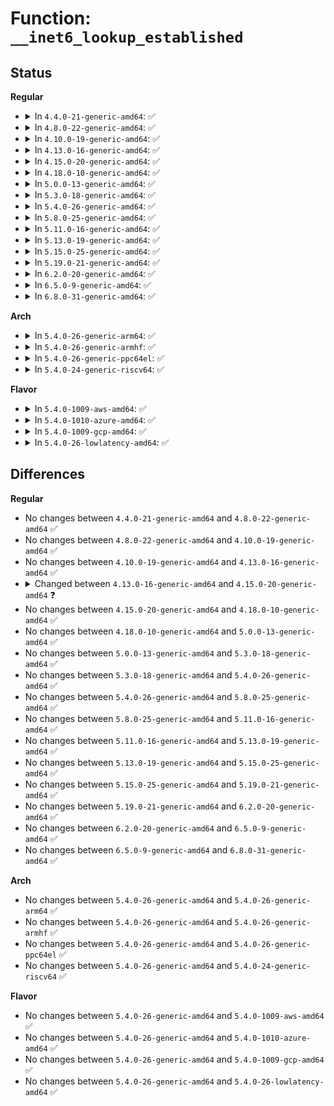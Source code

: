 # Function: <code>__inet6_lookup_established</code>

## Status
<b>Regular</b>
<ul>
<li>
<details>
<summary>In <code>4.4.0-21-generic-amd64</code>: ✅</summary>

```c
struct sock * __inet6_lookup_established(struct net * net, struct inet_hashinfo * hashinfo, const struct in6_addr * saddr, const __be16 sport, const struct in6_addr * daddr, const u16 hnum, const int dif)
```

```json
{
  "name": "__inet6_lookup_established",
  "collision_type": "Unique Global",
  "inline_type": "No",
  "funcs": [
    {
      "addr": 18446744071587241456,
      "name": "__inet6_lookup_established",
      "external": true,
      "loc": "net/ipv6/inet6_hashtables.c:51",
      "file": "net/ipv6/inet6_hashtables.c",
      "inline": "seen, unknown",
      "caller_inline": [],
      "caller_func": [
        "net/ipv6/tcp_ipv6.c:tcp_v6_err",
        "net/ipv6/tcp_ipv6.c:tcp_v6_rcv",
        "net/ipv6/inet6_hashtables.c:inet6_lookup"
      ]
    }
  ],
  "symbols": [
    {
      "addr": 18446744071587241456,
      "name": "__inet6_lookup_established",
      "section": ".text",
      "bind": "STB_GLOBAL",
      "size": 404
    }
  ]
}
```
</details>
</li>
<li>
<details>
<summary>In <code>4.8.0-22-generic-amd64</code>: ✅</summary>

```c
struct sock * __inet6_lookup_established(struct net * net, struct inet_hashinfo * hashinfo, const struct in6_addr * saddr, const __be16 sport, const struct in6_addr * daddr, const u16 hnum, const int dif)
```

```json
{
  "name": "__inet6_lookup_established",
  "collision_type": "Unique Global",
  "inline_type": "No",
  "funcs": [
    {
      "addr": 18446744071587705184,
      "name": "__inet6_lookup_established",
      "external": true,
      "loc": "net/ipv6/inet6_hashtables.c:53",
      "file": "net/ipv6/inet6_hashtables.c",
      "inline": "seen, unknown",
      "caller_inline": [],
      "caller_func": [
        "net/ipv6/tcp_ipv6.c:tcp_v6_rcv",
        "net/ipv6/tcp_ipv6.c:tcp_v6_err",
        "net/ipv6/inet6_hashtables.c:inet6_lookup"
      ]
    }
  ],
  "symbols": [
    {
      "addr": 18446744071587705184,
      "name": "__inet6_lookup_established",
      "section": ".text",
      "bind": "STB_GLOBAL",
      "size": 408
    }
  ]
}
```
</details>
</li>
<li>
<details>
<summary>In <code>4.10.0-19-generic-amd64</code>: ✅</summary>

```c
struct sock * __inet6_lookup_established(struct net * net, struct inet_hashinfo * hashinfo, const struct in6_addr * saddr, const __be16 sport, const struct in6_addr * daddr, const u16 hnum, const int dif)
```

```json
{
  "name": "__inet6_lookup_established",
  "collision_type": "Unique Global",
  "inline_type": "No",
  "funcs": [
    {
      "addr": 18446744071587919744,
      "name": "__inet6_lookup_established",
      "external": true,
      "loc": "net/ipv6/inet6_hashtables.c:53",
      "file": "net/ipv6/inet6_hashtables.c",
      "inline": "seen, unknown",
      "caller_inline": [],
      "caller_func": [
        "net/ipv6/tcp_ipv6.c:tcp_v6_rcv",
        "net/ipv6/tcp_ipv6.c:tcp_v6_err",
        "net/ipv6/inet6_hashtables.c:inet6_lookup"
      ]
    }
  ],
  "symbols": [
    {
      "addr": 18446744071587919744,
      "name": "__inet6_lookup_established",
      "section": ".text",
      "bind": "STB_GLOBAL",
      "size": 408
    }
  ]
}
```
</details>
</li>
<li>
<details>
<summary>In <code>4.13.0-16-generic-amd64</code>: ✅</summary>

```c
struct sock * __inet6_lookup_established(struct net * net, struct inet_hashinfo * hashinfo, const struct in6_addr * saddr, const __be16 sport, const struct in6_addr * daddr, const u16 hnum, const int dif)
```

```json
{
  "name": "__inet6_lookup_established",
  "collision_type": "Unique Global",
  "inline_type": "No",
  "funcs": [
    {
      "addr": 18446744071588077696,
      "name": "__inet6_lookup_established",
      "external": true,
      "loc": "net/ipv6/inet6_hashtables.c:53",
      "file": "net/ipv6/inet6_hashtables.c",
      "inline": "seen, unknown",
      "caller_inline": [],
      "caller_func": [
        "net/ipv6/tcp_ipv6.c:tcp_v6_rcv",
        "net/ipv6/tcp_ipv6.c:tcp_v6_err",
        "net/ipv6/inet6_hashtables.c:inet6_lookup"
      ]
    }
  ],
  "symbols": [
    {
      "addr": 18446744071588077696,
      "name": "__inet6_lookup_established",
      "section": ".text",
      "bind": "STB_GLOBAL",
      "size": 385
    }
  ]
}
```
</details>
</li>
<li>
<details>
<summary>In <code>4.15.0-20-generic-amd64</code>: ✅</summary>

```c
struct sock * __inet6_lookup_established(struct net * net, struct inet_hashinfo * hashinfo, const struct in6_addr * saddr, const __be16 sport, const struct in6_addr * daddr, const u16 hnum, const int dif, const int sdif)
```

```json
{
  "name": "__inet6_lookup_established",
  "collision_type": "Unique Global",
  "inline_type": "No",
  "funcs": [
    {
      "addr": 18446744071588621984,
      "name": "__inet6_lookup_established",
      "external": true,
      "loc": "net/ipv6/inet6_hashtables.c:53",
      "file": "net/ipv6/inet6_hashtables.c",
      "inline": "seen, unknown",
      "caller_inline": [],
      "caller_func": [
        "net/ipv6/tcp_ipv6.c:tcp_v6_rcv",
        "net/ipv6/tcp_ipv6.c:tcp_v6_err",
        "net/ipv6/inet6_hashtables.c:inet6_lookup"
      ]
    }
  ],
  "symbols": [
    {
      "addr": 18446744071588621984,
      "name": "__inet6_lookup_established",
      "section": ".text",
      "bind": "STB_GLOBAL",
      "size": 454
    }
  ]
}
```
</details>
</li>
<li>
<details>
<summary>In <code>4.18.0-10-generic-amd64</code>: ✅</summary>

```c
struct sock * __inet6_lookup_established(struct net * net, struct inet_hashinfo * hashinfo, const struct in6_addr * saddr, const __be16 sport, const struct in6_addr * daddr, const u16 hnum, const int dif, const int sdif)
```

```json
{
  "name": "__inet6_lookup_established",
  "collision_type": "Unique Global",
  "inline_type": "No",
  "funcs": [
    {
      "addr": 18446744071588987952,
      "name": "__inet6_lookup_established",
      "external": true,
      "loc": "net/ipv6/inet6_hashtables.c:53",
      "file": "net/ipv6/inet6_hashtables.c",
      "inline": "seen, unknown",
      "caller_inline": [],
      "caller_func": [
        "net/ipv6/tcp_ipv6.c:tcp_v6_rcv",
        "net/ipv6/tcp_ipv6.c:tcp_v6_err",
        "net/ipv6/inet6_hashtables.c:inet6_lookup"
      ]
    }
  ],
  "symbols": [
    {
      "addr": 18446744071588987952,
      "name": "__inet6_lookup_established",
      "section": ".text",
      "bind": "STB_GLOBAL",
      "size": 454
    }
  ]
}
```
</details>
</li>
<li>
<details>
<summary>In <code>5.0.0-13-generic-amd64</code>: ✅</summary>

```c
struct sock * __inet6_lookup_established(struct net * net, struct inet_hashinfo * hashinfo, const struct in6_addr * saddr, const __be16 sport, const struct in6_addr * daddr, const u16 hnum, const int dif, const int sdif)
```

```json
{
  "name": "__inet6_lookup_established",
  "collision_type": "Unique Global",
  "inline_type": "No",
  "funcs": [
    {
      "addr": 18446744071589212176,
      "name": "__inet6_lookup_established",
      "external": true,
      "loc": "net/ipv6/inet6_hashtables.c:53",
      "file": "net/ipv6/inet6_hashtables.c",
      "inline": "seen, unknown",
      "caller_inline": [],
      "caller_func": [
        "net/core/filter.c:sk_lookup",
        "net/ipv6/tcp_ipv6.c:tcp_v6_rcv",
        "net/ipv6/tcp_ipv6.c:tcp_v6_err",
        "net/ipv6/inet6_hashtables.c:inet6_lookup"
      ]
    }
  ],
  "symbols": [
    {
      "addr": 18446744071589212176,
      "name": "__inet6_lookup_established",
      "section": ".text",
      "bind": "STB_GLOBAL",
      "size": 458
    }
  ]
}
```
</details>
</li>
<li>
<details>
<summary>In <code>5.3.0-18-generic-amd64</code>: ✅</summary>

```c
struct sock * __inet6_lookup_established(struct net * net, struct inet_hashinfo * hashinfo, const struct in6_addr * saddr, const __be16 sport, const struct in6_addr * daddr, const u16 hnum, const int dif, const int sdif)
```

```json
{
  "name": "__inet6_lookup_established",
  "collision_type": "Unique Global",
  "inline_type": "No",
  "funcs": [
    {
      "addr": 18446744071589666208,
      "name": "__inet6_lookup_established",
      "external": true,
      "loc": "net/ipv6/inet6_hashtables.c:49",
      "file": "net/ipv6/inet6_hashtables.c",
      "inline": "seen, unknown",
      "caller_inline": [],
      "caller_func": [
        "net/core/filter.c:sk_lookup",
        "net/ipv6/tcp_ipv6.c:tcp_v6_rcv",
        "net/ipv6/tcp_ipv6.c:tcp_v6_err",
        "net/ipv6/inet6_hashtables.c:inet6_lookup"
      ]
    }
  ],
  "symbols": [
    {
      "addr": 18446744071589666208,
      "name": "__inet6_lookup_established",
      "section": ".text",
      "bind": "STB_GLOBAL",
      "size": 380
    }
  ]
}
```
</details>
</li>
<li>
<details>
<summary>In <code>5.4.0-26-generic-amd64</code>: ✅</summary>

```c
struct sock * __inet6_lookup_established(struct net * net, struct inet_hashinfo * hashinfo, const struct in6_addr * saddr, const __be16 sport, const struct in6_addr * daddr, const u16 hnum, const int dif, const int sdif)
```

```json
{
  "name": "__inet6_lookup_established",
  "collision_type": "Unique Global",
  "inline_type": "No",
  "funcs": [
    {
      "addr": 18446744071589890464,
      "name": "__inet6_lookup_established",
      "external": true,
      "loc": "net/ipv6/inet6_hashtables.c:49",
      "file": "net/ipv6/inet6_hashtables.c",
      "inline": "seen, unknown",
      "caller_inline": [],
      "caller_func": [
        "net/core/filter.c:sk_lookup",
        "net/ipv6/tcp_ipv6.c:tcp_v6_rcv",
        "net/ipv6/tcp_ipv6.c:tcp_v6_err",
        "net/ipv6/inet6_hashtables.c:inet6_lookup"
      ]
    }
  ],
  "symbols": [
    {
      "addr": 18446744071589890464,
      "name": "__inet6_lookup_established",
      "section": ".text",
      "bind": "STB_GLOBAL",
      "size": 380
    }
  ]
}
```
</details>
</li>
<li>
<details>
<summary>In <code>5.8.0-25-generic-amd64</code>: ✅</summary>

```c
struct sock * __inet6_lookup_established(struct net * net, struct inet_hashinfo * hashinfo, const struct in6_addr * saddr, const __be16 sport, const struct in6_addr * daddr, const u16 hnum, const int dif, const int sdif)
```

```json
{
  "name": "__inet6_lookup_established",
  "collision_type": "Unique Global",
  "inline_type": "No",
  "funcs": [
    {
      "addr": 18446744071590920160,
      "name": "__inet6_lookup_established",
      "external": true,
      "loc": "net/ipv6/inet6_hashtables.c:49",
      "file": "net/ipv6/inet6_hashtables.c",
      "inline": "seen, unknown",
      "caller_inline": [],
      "caller_func": [
        "net/core/filter.c:sk_lookup",
        "net/ipv6/tcp_ipv6.c:tcp_v6_rcv",
        "net/ipv6/tcp_ipv6.c:tcp_v6_err",
        "net/ipv6/inet6_hashtables.c:inet6_lookup"
      ]
    }
  ],
  "symbols": [
    {
      "addr": 18446744071590920160,
      "name": "__inet6_lookup_established",
      "section": ".text",
      "bind": "STB_GLOBAL",
      "size": 420
    }
  ]
}
```
</details>
</li>
<li>
<details>
<summary>In <code>5.11.0-16-generic-amd64</code>: ✅</summary>

```c
struct sock * __inet6_lookup_established(struct net * net, struct inet_hashinfo * hashinfo, const struct in6_addr * saddr, const __be16 sport, const struct in6_addr * daddr, const u16 hnum, const int dif, const int sdif)
```

```json
{
  "name": "__inet6_lookup_established",
  "collision_type": "Unique Global",
  "inline_type": "No",
  "funcs": [
    {
      "addr": 18446744071590983744,
      "name": "__inet6_lookup_established",
      "external": true,
      "loc": "net/ipv6/inet6_hashtables.c:51",
      "file": "net/ipv6/inet6_hashtables.c",
      "inline": "seen, unknown",
      "caller_inline": [],
      "caller_func": [
        "net/core/filter.c:sk_lookup",
        "net/ipv6/tcp_ipv6.c:tcp_v6_rcv",
        "net/ipv6/tcp_ipv6.c:tcp_v6_err",
        "net/ipv6/inet6_hashtables.c:inet6_lookup"
      ]
    }
  ],
  "symbols": [
    {
      "addr": 18446744071590983744,
      "name": "__inet6_lookup_established",
      "section": ".text",
      "bind": "STB_GLOBAL",
      "size": 420
    }
  ]
}
```
</details>
</li>
<li>
<details>
<summary>In <code>5.13.0-19-generic-amd64</code>: ✅</summary>

```c
struct sock * __inet6_lookup_established(struct net * net, struct inet_hashinfo * hashinfo, const struct in6_addr * saddr, const __be16 sport, const struct in6_addr * daddr, const u16 hnum, const int dif, const int sdif)
```

```json
{
  "name": "__inet6_lookup_established",
  "collision_type": "Unique Global",
  "inline_type": "No",
  "funcs": [
    {
      "addr": 18446744071590914400,
      "name": "__inet6_lookup_established",
      "external": true,
      "loc": "net/ipv6/inet6_hashtables.c:51",
      "file": "net/ipv6/inet6_hashtables.c",
      "inline": "seen, unknown",
      "caller_inline": [],
      "caller_func": [
        "net/core/filter.c:sk_lookup",
        "net/ipv6/tcp_ipv6.c:tcp_v6_rcv",
        "net/ipv6/tcp_ipv6.c:tcp_v6_err",
        "net/ipv6/inet6_hashtables.c:inet6_lookup"
      ]
    }
  ],
  "symbols": [
    {
      "addr": 18446744071590914400,
      "name": "__inet6_lookup_established",
      "section": ".text",
      "bind": "STB_GLOBAL",
      "size": 412
    }
  ]
}
```
</details>
</li>
<li>
<details>
<summary>In <code>5.15.0-25-generic-amd64</code>: ✅</summary>

```c
struct sock * __inet6_lookup_established(struct net * net, struct inet_hashinfo * hashinfo, const struct in6_addr * saddr, const __be16 sport, const struct in6_addr * daddr, const u16 hnum, const int dif, const int sdif)
```

```json
{
  "name": "__inet6_lookup_established",
  "collision_type": "Unique Global",
  "inline_type": "No",
  "funcs": [
    {
      "addr": 18446744071591750192,
      "name": "__inet6_lookup_established",
      "external": true,
      "loc": "net/ipv6/inet6_hashtables.c:51",
      "file": "net/ipv6/inet6_hashtables.c",
      "inline": "seen, unknown",
      "caller_inline": [],
      "caller_func": [
        "net/core/filter.c:sk_lookup",
        "net/ipv6/tcp_ipv6.c:tcp_v6_rcv",
        "net/ipv6/tcp_ipv6.c:tcp_v6_err",
        "net/ipv6/inet6_hashtables.c:inet6_lookup"
      ]
    }
  ],
  "symbols": [
    {
      "addr": 18446744071591750192,
      "name": "__inet6_lookup_established",
      "section": ".text",
      "bind": "STB_GLOBAL",
      "size": 412
    }
  ]
}
```
</details>
</li>
<li>
<details>
<summary>In <code>5.19.0-21-generic-amd64</code>: ✅</summary>

```c
struct sock * __inet6_lookup_established(struct net * net, struct inet_hashinfo * hashinfo, const struct in6_addr * saddr, const __be16 sport, const struct in6_addr * daddr, const u16 hnum, const int dif, const int sdif)
```

```json
{
  "name": "__inet6_lookup_established",
  "collision_type": "Unique Global",
  "inline_type": "No",
  "funcs": [
    {
      "addr": 18446744071593456512,
      "name": "__inet6_lookup_established",
      "external": true,
      "loc": "net/ipv6/inet6_hashtables.c:51",
      "file": "net/ipv6/inet6_hashtables.c",
      "inline": "seen, unknown",
      "caller_inline": [],
      "caller_func": [
        "net/core/filter.c:sk_lookup",
        "net/ipv6/tcp_ipv6.c:tcp_v6_early_demux",
        "net/ipv6/tcp_ipv6.c:tcp_v6_rcv",
        "net/ipv6/tcp_ipv6.c:tcp_v6_err",
        "net/ipv6/inet6_hashtables.c:inet6_lookup"
      ]
    }
  ],
  "symbols": [
    {
      "addr": 18446744071593456512,
      "name": "__inet6_lookup_established",
      "section": ".text",
      "bind": "STB_GLOBAL",
      "size": 514
    }
  ]
}
```
</details>
</li>
<li>
<details>
<summary>In <code>6.2.0-20-generic-amd64</code>: ✅</summary>

```c
struct sock * __inet6_lookup_established(struct net * net, struct inet_hashinfo * hashinfo, const struct in6_addr * saddr, const __be16 sport, const struct in6_addr * daddr, const u16 hnum, const int dif, const int sdif)
```

```json
{
  "name": "__inet6_lookup_established",
  "collision_type": "Unique Global",
  "inline_type": "No",
  "funcs": [
    {
      "addr": 18446744071595373632,
      "name": "__inet6_lookup_established",
      "external": true,
      "loc": "net/ipv6/inet6_hashtables.c:49",
      "file": "net/ipv6/inet6_hashtables.c",
      "inline": "seen, unknown",
      "caller_inline": [],
      "caller_func": [
        "net/core/filter.c:sk_lookup",
        "net/ipv6/tcp_ipv6.c:tcp_v6_early_demux",
        "net/ipv6/tcp_ipv6.c:tcp_v6_rcv",
        "net/ipv6/tcp_ipv6.c:tcp_v6_err",
        "net/ipv6/inet6_hashtables.c:inet6_lookup"
      ]
    }
  ],
  "symbols": [
    {
      "addr": 18446744071595373632,
      "name": "__inet6_lookup_established",
      "section": ".text",
      "bind": "STB_GLOBAL",
      "size": 514
    }
  ]
}
```
</details>
</li>
<li>
<details>
<summary>In <code>6.5.0-9-generic-amd64</code>: ✅</summary>

```c
struct sock * __inet6_lookup_established(struct net * net, struct inet_hashinfo * hashinfo, const struct in6_addr * saddr, const __be16 sport, const struct in6_addr * daddr, const u16 hnum, const int dif, const int sdif)
```

```json
{
  "name": "__inet6_lookup_established",
  "collision_type": "Unique Global",
  "inline_type": "No",
  "funcs": [
    {
      "addr": 18446744071595770512,
      "name": "__inet6_lookup_established",
      "external": true,
      "loc": "net/ipv6/inet6_hashtables.c:49",
      "file": "net/ipv6/inet6_hashtables.c",
      "inline": "seen, unknown",
      "caller_inline": [],
      "caller_func": [
        "net/core/filter.c:sk_lookup",
        "net/ipv6/tcp_ipv6.c:tcp_v6_early_demux",
        "net/ipv6/tcp_ipv6.c:tcp_v6_rcv",
        "net/ipv6/tcp_ipv6.c:tcp_v6_err",
        "net/ipv6/inet6_hashtables.c:inet6_lookup"
      ]
    }
  ],
  "symbols": [
    {
      "addr": 18446744071595770512,
      "name": "__inet6_lookup_established",
      "section": ".text",
      "bind": "STB_GLOBAL",
      "size": 497
    }
  ]
}
```
</details>
</li>
<li>
<details>
<summary>In <code>6.8.0-31-generic-amd64</code>: ✅</summary>

```c
struct sock * __inet6_lookup_established(struct net * net, struct inet_hashinfo * hashinfo, const struct in6_addr * saddr, const __be16 sport, const struct in6_addr * daddr, const u16 hnum, const int dif, const int sdif)
```

```json
{
  "name": "__inet6_lookup_established",
  "collision_type": "Unique Global",
  "inline_type": "No",
  "funcs": [
    {
      "addr": 18446744071596618752,
      "name": "__inet6_lookup_established",
      "external": true,
      "loc": "net/ipv6/inet6_hashtables.c:50",
      "file": "net/ipv6/inet6_hashtables.c",
      "inline": "seen, unknown",
      "caller_inline": [],
      "caller_func": [
        "net/core/filter.c:sk_lookup",
        "net/ipv6/tcp_ipv6.c:tcp_v6_early_demux",
        "net/ipv6/tcp_ipv6.c:tcp_v6_err",
        "net/ipv6/tcp_ipv6.c:__inet6_lookup_skb",
        "net/ipv6/inet6_hashtables.c:inet6_lookup"
      ]
    }
  ],
  "symbols": [
    {
      "addr": 18446744071596618752,
      "name": "__inet6_lookup_established",
      "section": ".text",
      "bind": "STB_GLOBAL",
      "size": 497
    }
  ]
}
```
</details>
</li>
</ul>
<b>Arch</b>
<ul>
<li>
<details>
<summary>In <code>5.4.0-26-generic-arm64</code>: ✅</summary>

```c
struct sock * __inet6_lookup_established(struct net * net, struct inet_hashinfo * hashinfo, const struct in6_addr * saddr, const __be16 sport, const struct in6_addr * daddr, const u16 hnum, const int dif, const int sdif)
```

```json
{
  "name": "__inet6_lookup_established",
  "collision_type": "Unique Global",
  "inline_type": "No",
  "funcs": [
    {
      "addr": 18446603336503612928,
      "name": "__inet6_lookup_established",
      "external": true,
      "loc": "net/ipv6/inet6_hashtables.c:49",
      "file": "net/ipv6/inet6_hashtables.c",
      "inline": "seen, unknown",
      "caller_inline": [],
      "caller_func": [
        "net/core/filter.c:sk_lookup",
        "net/ipv6/tcp_ipv6.c:tcp_v6_rcv",
        "net/ipv6/tcp_ipv6.c:tcp_v6_err",
        "net/ipv6/inet6_hashtables.c:inet6_lookup"
      ]
    }
  ],
  "symbols": [
    {
      "addr": 18446603336503612928,
      "name": "__inet6_lookup_established",
      "section": ".text",
      "bind": "STB_GLOBAL",
      "size": 484
    }
  ]
}
```
</details>
</li>
<li>
<details>
<summary>In <code>5.4.0-26-generic-armhf</code>: ✅</summary>

```c
struct sock * __inet6_lookup_established(struct net * net, struct inet_hashinfo * hashinfo, const struct in6_addr * saddr, const __be16 sport, const struct in6_addr * daddr, const u16 hnum, const int dif, const int sdif)
```

```json
{
  "name": "__inet6_lookup_established",
  "collision_type": "Unique Global",
  "inline_type": "No",
  "funcs": [
    {
      "addr": 3236256620,
      "name": "__inet6_lookup_established",
      "external": true,
      "loc": "net/ipv6/inet6_hashtables.c:49",
      "file": "net/ipv6/inet6_hashtables.c",
      "inline": "seen, unknown",
      "caller_inline": [],
      "caller_func": [
        "net/core/filter.c:sk_lookup",
        "net/ipv6/tcp_ipv6.c:tcp_v6_rcv",
        "net/ipv6/tcp_ipv6.c:tcp_v6_err",
        "net/ipv6/inet6_hashtables.c:inet6_lookup"
      ]
    }
  ],
  "symbols": [
    {
      "addr": 3236256620,
      "name": "__inet6_lookup_established",
      "section": ".text",
      "bind": "STB_GLOBAL",
      "size": 616
    }
  ]
}
```
</details>
</li>
<li>
<details>
<summary>In <code>5.4.0-26-generic-ppc64el</code>: ✅</summary>

```c
struct sock * __inet6_lookup_established(struct net * net, struct inet_hashinfo * hashinfo, const struct in6_addr * saddr, const __be16 sport, const struct in6_addr * daddr, const u16 hnum, const int dif, const int sdif)
```

```json
{
  "name": "__inet6_lookup_established",
  "collision_type": "Unique Global",
  "inline_type": "No",
  "funcs": [
    {
      "addr": 13835058055297426528,
      "name": "__inet6_lookup_established",
      "external": true,
      "loc": "net/ipv6/inet6_hashtables.c:49",
      "file": "net/ipv6/inet6_hashtables.c",
      "inline": "seen, unknown",
      "caller_inline": [],
      "caller_func": [
        "net/core/filter.c:sk_lookup",
        "net/ipv6/tcp_ipv6.c:tcp_v6_rcv",
        "net/ipv6/tcp_ipv6.c:tcp_v6_err",
        "net/ipv6/inet6_hashtables.c:inet6_lookup"
      ]
    }
  ],
  "symbols": [
    {
      "addr": 13835058055297426528,
      "name": "__inet6_lookup_established",
      "section": ".text",
      "bind": "STB_GLOBAL",
      "size": 676
    }
  ]
}
```
</details>
</li>
<li>
<details>
<summary>In <code>5.4.0-24-generic-riscv64</code>: ✅</summary>

```c
struct sock * __inet6_lookup_established(struct net * net, struct inet_hashinfo * hashinfo, const struct in6_addr * saddr, const __be16 sport, const struct in6_addr * daddr, const u16 hnum, const int dif, const int sdif)
```

```json
{
  "name": "__inet6_lookup_established",
  "collision_type": "Unique Global",
  "inline_type": "No",
  "funcs": [
    {
      "addr": 18446743936279563700,
      "name": "__inet6_lookup_established",
      "external": true,
      "loc": "net/ipv6/inet6_hashtables.c:49",
      "file": "net/ipv6/inet6_hashtables.c",
      "inline": "seen, unknown",
      "caller_inline": [],
      "caller_func": [
        "net/core/filter.c:sk_lookup",
        "net/ipv6/tcp_ipv6.c:tcp_v6_rcv",
        "net/ipv6/tcp_ipv6.c:tcp_v6_err",
        "net/ipv6/inet6_hashtables.c:inet6_lookup"
      ]
    }
  ],
  "symbols": [
    {
      "addr": 18446743936279563700,
      "name": "__inet6_lookup_established",
      "section": ".text",
      "bind": "STB_GLOBAL",
      "size": 564
    }
  ]
}
```
</details>
</li>
</ul>
<b>Flavor</b>
<ul>
<li>
<details>
<summary>In <code>5.4.0-1009-aws-amd64</code>: ✅</summary>

```c
struct sock * __inet6_lookup_established(struct net * net, struct inet_hashinfo * hashinfo, const struct in6_addr * saddr, const __be16 sport, const struct in6_addr * daddr, const u16 hnum, const int dif, const int sdif)
```

```json
{
  "name": "__inet6_lookup_established",
  "collision_type": "Unique Global",
  "inline_type": "No",
  "funcs": [
    {
      "addr": 18446744071589494832,
      "name": "__inet6_lookup_established",
      "external": true,
      "loc": "net/ipv6/inet6_hashtables.c:49",
      "file": "net/ipv6/inet6_hashtables.c",
      "inline": "seen, unknown",
      "caller_inline": [],
      "caller_func": [
        "net/core/filter.c:sk_lookup",
        "net/ipv6/tcp_ipv6.c:tcp_v6_rcv",
        "net/ipv6/tcp_ipv6.c:tcp_v6_err",
        "net/ipv6/inet6_hashtables.c:inet6_lookup"
      ]
    }
  ],
  "symbols": [
    {
      "addr": 18446744071589494832,
      "name": "__inet6_lookup_established",
      "section": ".text",
      "bind": "STB_GLOBAL",
      "size": 380
    }
  ]
}
```
</details>
</li>
<li>
<details>
<summary>In <code>5.4.0-1010-azure-amd64</code>: ✅</summary>

```c
struct sock * __inet6_lookup_established(struct net * net, struct inet_hashinfo * hashinfo, const struct in6_addr * saddr, const __be16 sport, const struct in6_addr * daddr, const u16 hnum, const int dif, const int sdif)
```

```json
{
  "name": "__inet6_lookup_established",
  "collision_type": "Unique Global",
  "inline_type": "No",
  "funcs": [
    {
      "addr": 18446744071589219824,
      "name": "__inet6_lookup_established",
      "external": true,
      "loc": "net/ipv6/inet6_hashtables.c:49",
      "file": "net/ipv6/inet6_hashtables.c",
      "inline": "seen, unknown",
      "caller_inline": [],
      "caller_func": [
        "net/core/filter.c:sk_lookup",
        "net/ipv6/tcp_ipv6.c:tcp_v6_rcv",
        "net/ipv6/tcp_ipv6.c:tcp_v6_err",
        "net/ipv6/inet6_hashtables.c:inet6_lookup"
      ]
    }
  ],
  "symbols": [
    {
      "addr": 18446744071589219824,
      "name": "__inet6_lookup_established",
      "section": ".text",
      "bind": "STB_GLOBAL",
      "size": 380
    }
  ]
}
```
</details>
</li>
<li>
<details>
<summary>In <code>5.4.0-1009-gcp-amd64</code>: ✅</summary>

```c
struct sock * __inet6_lookup_established(struct net * net, struct inet_hashinfo * hashinfo, const struct in6_addr * saddr, const __be16 sport, const struct in6_addr * daddr, const u16 hnum, const int dif, const int sdif)
```

```json
{
  "name": "__inet6_lookup_established",
  "collision_type": "Unique Global",
  "inline_type": "No",
  "funcs": [
    {
      "addr": 18446744071589936096,
      "name": "__inet6_lookup_established",
      "external": true,
      "loc": "net/ipv6/inet6_hashtables.c:49",
      "file": "net/ipv6/inet6_hashtables.c",
      "inline": "seen, unknown",
      "caller_inline": [],
      "caller_func": [
        "net/core/filter.c:sk_lookup",
        "net/ipv6/tcp_ipv6.c:tcp_v6_rcv",
        "net/ipv6/tcp_ipv6.c:tcp_v6_err",
        "net/ipv6/inet6_hashtables.c:inet6_lookup"
      ]
    }
  ],
  "symbols": [
    {
      "addr": 18446744071589936096,
      "name": "__inet6_lookup_established",
      "section": ".text",
      "bind": "STB_GLOBAL",
      "size": 380
    }
  ]
}
```
</details>
</li>
<li>
<details>
<summary>In <code>5.4.0-26-lowlatency-amd64</code>: ✅</summary>

```c
struct sock * __inet6_lookup_established(struct net * net, struct inet_hashinfo * hashinfo, const struct in6_addr * saddr, const __be16 sport, const struct in6_addr * daddr, const u16 hnum, const int dif, const int sdif)
```

```json
{
  "name": "__inet6_lookup_established",
  "collision_type": "Unique Global",
  "inline_type": "No",
  "funcs": [
    {
      "addr": 18446744071589985584,
      "name": "__inet6_lookup_established",
      "external": true,
      "loc": "net/ipv6/inet6_hashtables.c:49",
      "file": "net/ipv6/inet6_hashtables.c",
      "inline": "seen, unknown",
      "caller_inline": [],
      "caller_func": [
        "net/core/filter.c:sk_lookup",
        "net/ipv6/tcp_ipv6.c:tcp_v6_rcv",
        "net/ipv6/tcp_ipv6.c:tcp_v6_err",
        "net/ipv6/inet6_hashtables.c:inet6_lookup"
      ]
    }
  ],
  "symbols": [
    {
      "addr": 18446744071589985584,
      "name": "__inet6_lookup_established",
      "section": ".text",
      "bind": "STB_GLOBAL",
      "size": 380
    }
  ]
}
```
</details>
</li>
</ul>

## Differences
<b>Regular</b>
<ul>
<li>
No changes between <code>4.4.0-21-generic-amd64</code> and <code>4.8.0-22-generic-amd64</code> ✅
</li>
<li>
No changes between <code>4.8.0-22-generic-amd64</code> and <code>4.10.0-19-generic-amd64</code> ✅
</li>
<li>
No changes between <code>4.10.0-19-generic-amd64</code> and <code>4.13.0-16-generic-amd64</code> ✅
</li>
<li>
<details>
<summary>Changed between <code>4.13.0-16-generic-amd64</code> and <code>4.15.0-20-generic-amd64</code> ❓</summary>
<ul>
<li>
<b>Param added. </b>
<code>const int sdif</code>
</li>
</ul>
</details>
</li>
<li>
No changes between <code>4.15.0-20-generic-amd64</code> and <code>4.18.0-10-generic-amd64</code> ✅
</li>
<li>
No changes between <code>4.18.0-10-generic-amd64</code> and <code>5.0.0-13-generic-amd64</code> ✅
</li>
<li>
No changes between <code>5.0.0-13-generic-amd64</code> and <code>5.3.0-18-generic-amd64</code> ✅
</li>
<li>
No changes between <code>5.3.0-18-generic-amd64</code> and <code>5.4.0-26-generic-amd64</code> ✅
</li>
<li>
No changes between <code>5.4.0-26-generic-amd64</code> and <code>5.8.0-25-generic-amd64</code> ✅
</li>
<li>
No changes between <code>5.8.0-25-generic-amd64</code> and <code>5.11.0-16-generic-amd64</code> ✅
</li>
<li>
No changes between <code>5.11.0-16-generic-amd64</code> and <code>5.13.0-19-generic-amd64</code> ✅
</li>
<li>
No changes between <code>5.13.0-19-generic-amd64</code> and <code>5.15.0-25-generic-amd64</code> ✅
</li>
<li>
No changes between <code>5.15.0-25-generic-amd64</code> and <code>5.19.0-21-generic-amd64</code> ✅
</li>
<li>
No changes between <code>5.19.0-21-generic-amd64</code> and <code>6.2.0-20-generic-amd64</code> ✅
</li>
<li>
No changes between <code>6.2.0-20-generic-amd64</code> and <code>6.5.0-9-generic-amd64</code> ✅
</li>
<li>
No changes between <code>6.5.0-9-generic-amd64</code> and <code>6.8.0-31-generic-amd64</code> ✅
</li>
</ul>
<b>Arch</b>
<ul>
<li>
No changes between <code>5.4.0-26-generic-amd64</code> and <code>5.4.0-26-generic-arm64</code> ✅
</li>
<li>
No changes between <code>5.4.0-26-generic-amd64</code> and <code>5.4.0-26-generic-armhf</code> ✅
</li>
<li>
No changes between <code>5.4.0-26-generic-amd64</code> and <code>5.4.0-26-generic-ppc64el</code> ✅
</li>
<li>
No changes between <code>5.4.0-26-generic-amd64</code> and <code>5.4.0-24-generic-riscv64</code> ✅
</li>
</ul>
<b>Flavor</b>
<ul>
<li>
No changes between <code>5.4.0-26-generic-amd64</code> and <code>5.4.0-1009-aws-amd64</code> ✅
</li>
<li>
No changes between <code>5.4.0-26-generic-amd64</code> and <code>5.4.0-1010-azure-amd64</code> ✅
</li>
<li>
No changes between <code>5.4.0-26-generic-amd64</code> and <code>5.4.0-1009-gcp-amd64</code> ✅
</li>
<li>
No changes between <code>5.4.0-26-generic-amd64</code> and <code>5.4.0-26-lowlatency-amd64</code> ✅
</li>
</ul>
